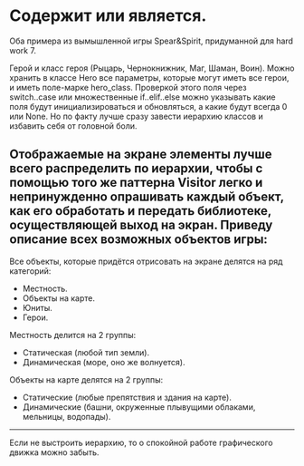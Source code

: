 # Содержит или является.

Оба примера из вымышленной игры Spear&Spirit, придуманной для hard work 7.

Герой и класс героя (Рыцарь, Чернокнижник, Маг, Шаман, Воин). Можно хранить в классе Hero все параметры, которые могут иметь все герои, и иметь поле-марке hero_class. Проверкой этого поля через switch..case или множественные if..elif..else можно указывать какие поля будут инициализироваться и обновляться, а какие будут всегда 0 или None. Но по факту лучше сразу завести иерархию классов и избавить себя от головной боли.


Отображаемые на экране элементы лучше всего распределить по иерархии, чтобы с помощью того же паттерна Visitor легко и непринужденно опрашивать каждый объект, как его обработать и передать библиотеке, осуществляющей выход на экран. Приведу описание всех возможных объектов игры:
---
Все объекты, которые придётся отрисовать на экране делятся на ряд категорий:
- Местность.
- Объекты на карте.
- Юниты.
- Герои.

Местность делится на 2 группы:
- Статическая (любой тип земли).
- Динамическая (море, оно же волнуется).

Объекты на карте делятся на 2 группы:
- Статические (любые препятствия и здания на карте).
- Динамические (башни, окруженные плывущими облаками, мельницы, водопады).
---
Если не выстроить иерархию, то о спокойной работе графического движка можно забыть.